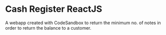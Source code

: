 # Cash Register ReactJS
A webapp created with CodeSandbox to return the minimum no. of notes in order to return the balance to a customer. 
